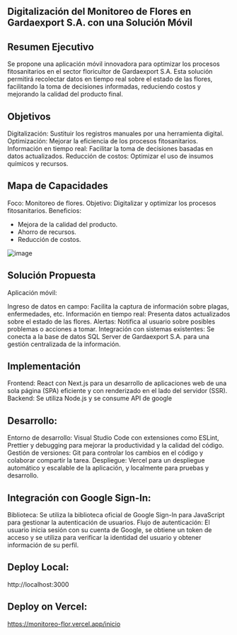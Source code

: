 ## Digitalización del Monitoreo de Flores en Gardaexport S.A. con una Solución Móvil

## Resumen Ejecutivo
Se propone una aplicación móvil innovadora para optimizar los procesos fitosanitarios en el sector floricultor de Gardaexport S.A. Esta solución permitirá recolectar datos en tiempo real sobre el estado de las flores, facilitando la toma de decisiones informadas, reduciendo costos y mejorando la calidad del producto final.

## Objetivos
Digitalización: Sustituir los registros manuales por una herramienta digital.
Optimización: Mejorar la eficiencia de los procesos fitosanitarios.
Información en tiempo real: Facilitar la toma de decisiones basadas en datos actualizados.
Reducción de costos: Optimizar el uso de insumos químicos y recursos.

## Mapa de Capacidades
Foco: Monitoreo de flores.
Objetivo: Digitalizar y optimizar los procesos fitosanitarios.
Beneficios:
* Mejora de la calidad del producto.
* Ahorro de recursos.
* Reducción de costos.

![image](https://github.com/user-attachments/assets/0978e673-fae0-49ed-91ca-e87050cde44e)

## Solución Propuesta
Aplicación móvil:

Ingreso de datos en campo: Facilita la captura de información sobre plagas, enfermedades, etc.
Información en tiempo real: Presenta datos actualizados sobre el estado de las flores.
Alertas: Notifica al usuario sobre posibles problemas o acciones a tomar.
Integración con sistemas existentes: Se conecta a la base de datos SQL Server de Gardaexport S.A. para una gestión centralizada de la información.

## Implementación
Frontend: React con Next.js para un desarrollo de aplicaciones web de una sola página (SPA) eficiente y con renderizado en el lado del servidor (SSR).
Backend: Se utiliza Node.js y se consume API de google

## Desarrollo:
Entorno de desarrollo: Visual Studio Code con extensiones como ESLint, Prettier y debugging para mejorar la productividad y la calidad del código.
Gestión de versiones: Git para controlar los cambios en el código y colaborar compartir la tarea.
Despliegue: Vercel para un despliegue automático y escalable de la aplicación, y localmente para pruebas y desarrollo.

## Integración con Google Sign-In:
Biblioteca: Se utiliza la biblioteca oficial de Google Sign-In para JavaScript para gestionar la autenticación de usuarios.
Flujo de autenticación: El usuario inicia sesión con su cuenta de Google, se obtiene un token de acceso y se utiliza para verificar la identidad del usuario y obtener información de su perfil.

## Deploy Local:
http://localhost:3000

## Deploy on Vercel:
https://monitoreo-flor.vercel.app/inicio
